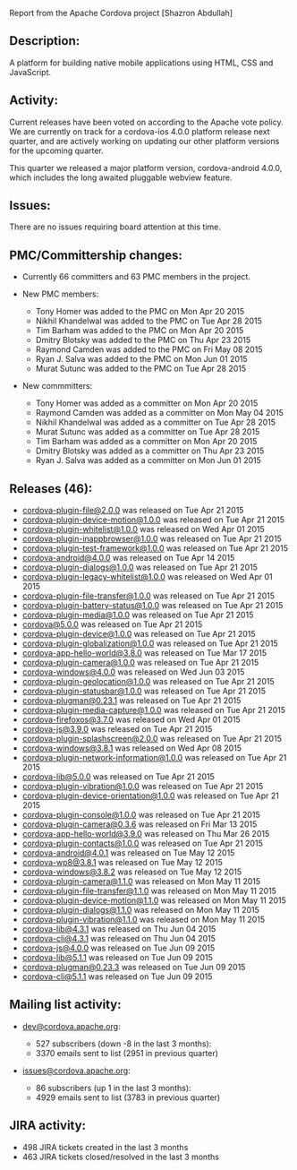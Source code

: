 
Report from the Apache Cordova project [Shazron Abdullah]

## Description: 
   A platform for building native mobile applications using HTML, CSS and 
   JavaScript. 
   
## Activity: 

Current releases have been voted on according to the Apache vote policy. We are currently on track for a cordova-ios 4.0.0 platform release next quarter, and are actively working on updating our other platform versions for the upcoming quarter. 

This quarter we released a major platform version, cordova-android 4.0.0, which includes the long awaited pluggable webview feature.
   
## Issues: 
  There are no issues requiring board attention at this time.
   
## PMC/Committership changes: 
   
 - Currently 66 committers and 63 PMC members in the project. 
 
 - New PMC members: 
    - Tony Homer was added to the PMC on Mon Apr 20 2015 
    - Nikhil Khandelwal was added to the PMC on Tue Apr 28 2015 
    - Tim Barham was added to the PMC on Mon Apr 20 2015 
    - Dmitry Blotsky was added to the PMC on Thu Apr 23 2015 
    - Raymond Camden was added to the PMC on Fri May 08 2015 
    - Ryan J. Salva was added to the PMC on Mon Jun 01 2015 
    - Murat Sutunc was added to the PMC on Tue Apr 28 2015

 - New commmitters: 
    - Tony Homer was added as a committer on Mon Apr 20 2015 
    - Raymond Camden was added as a committer on Mon May 04 2015 
    - Nikhil Khandelwal was added as a committer on Tue Apr 28 2015 
    - Murat Sutunc was added as a committer on Tue Apr 28 2015 
    - Tim Barham was added as a committer on Mon Apr 20 2015 
    - Dmitry Blotsky was added as a committer on Thu Apr 23 2015 
    - Ryan J. Salva was added as a committer on Mon Jun 01 2015 
   
## Releases (46): 
   
 - cordova-plugin-file@2.0.0 was released on Tue Apr 21 2015 
 - cordova-plugin-device-motion@1.0.0 was released on Tue Apr 21 2015 
 - cordova-plugin-whitelist@1.0.0 was released on Wed Apr 01 2015 
 - cordova-plugin-inappbrowser@1.0.0 was released on Tue Apr 21 2015 
 - cordova-plugin-test-framework@1.0.0 was released on Tue Apr 21 2015 
 - cordova-android@4.0.0 was released on Tue Apr 14 2015 
 - cordova-plugin-dialogs@1.0.0 was released on Tue Apr 21 2015 
 - cordova-plugin-legacy-whitelist@1.0.0 was released on Wed Apr 01 2015 
 - cordova-plugin-file-transfer@1.0.0 was released on Tue Apr 21 2015 
 - cordova-plugin-battery-status@1.0.0 was released on Tue Apr 21 2015 
 - cordova-plugin-media@1.0.0 was released on Tue Apr 21 2015 
 - cordova@5.0.0 was released on Tue Apr 21 2015 
 - cordova-plugin-device@1.0.0 was released on Tue Apr 21 2015 
 - cordova-plugin-globalization@1.0.0 was released on Tue Apr 21 2015 
 - cordova-app-hello-world@3.8.0 was released on Tue Mar 17 2015 
 - cordova-plugin-camera@1.0.0 was released on Tue Apr 21 2015 
 - cordova-windows@4.0.0 was released on Wed Jun 03 2015 
 - cordova-plugin-geolocation@1.0.0 was released on Tue Apr 21 2015 
 - cordova-plugin-statusbar@1.0.0 was released on Tue Apr 21 2015 
 - cordova-plugman@0.23.1 was released on Tue Apr 21 2015 
 - cordova-plugin-media-capture@1.0.0 was released on Tue Apr 21 2015 
 - cordova-firefoxos@3.7.0 was released on Wed Apr 01 2015 
 - cordova-js@3.9.0 was released on Tue Apr 21 2015 
 - cordova-plugin-splashscreen@2.0.0 was released on Tue Apr 21 2015 
 - cordova-windows@3.8.1 was released on Wed Apr 08 2015 
 - cordova-plugin-network-information@1.0.0 was released on Tue Apr 21 2015 
 - cordova-lib@5.0.0 was released on Tue Apr 21 2015 
 - cordova-plugin-vibration@1.0.0 was released on Tue Apr 21 2015 
 - cordova-plugin-device-orientation@1.0.0 was released on Tue Apr 21 2015 
 - cordova-plugin-console@1.0.0 was released on Tue Apr 21 2015 
 - cordova-plugin-camera@0.3.6 was released on Fri Mar 13 2015 
 - cordova-app-hello-world@3.9.0 was released on Thu Mar 26 2015 
 - cordova-plugin-contacts@1.0.0 was released on Tue Apr 21 2015 
 - cordova-android@4.0.1 was released on Tue May 12 2015 
 - cordova-wp8@3.8.1 was released on Tue May 12 2015 
 - cordova-windows@3.8.2 was released on Tue May 12 2015 
 - cordova-plugin-camera@1.1.0 was released on Mon May 11 2015 
 - cordova-plugin-file-transfer@1.1.0 was released on Mon May 11 2015 
 - cordova-plugin-device-motion@1.1.0 was released on Mon May 11 2015 
 - cordova-plugin-dialogs@1.1.0 was released on Mon May 11 2015 
 - cordova-plugin-vibration@1.1.0 was released on Mon May 11 2015 
 - cordova-lib@4.3.1 was released on Thu Jun 04 2015 
 - cordova-cli@4.3.1 was released on Thu Jun 04 2015 
 - cordova-js@4.0.0 was released on Tue Jun 09 2015 
 - cordova-lib@5.1.1 was released on Tue Jun 09 2015 
 - cordova-plugman@0.23.3 was released on Tue Jun 09 2015 
 - cordova-cli@5.1.1 was released on Tue Jun 09 2015 
   
## Mailing list activity: 
   
 - dev@cordova.apache.org:  
    - 527 subscribers (down -8 in the last 3 months): 
    - 3370 emails sent to list (2951 in previous quarter) 
   
 - issues@cordova.apache.org:  
    - 86 subscribers (up 1 in the last 3 months): 
    - 4929 emails sent to list (3783 in previous quarter) 
   
   
## JIRA activity: 
   
 - 498 JIRA tickets created in the last 3 months 
 - 463 JIRA tickets closed/resolved in the last 3 months 
